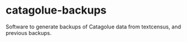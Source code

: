 # catagolue-backups
Software to generate backups of Catagolue data from textcensus, and previous backups.

